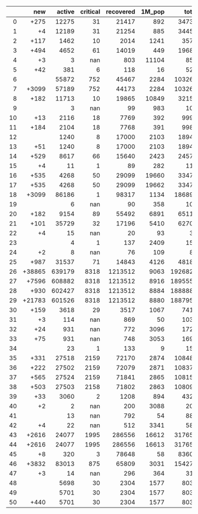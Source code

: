 |    |    new |   active |   critical |   recovered |   1M_pop |   total |
|---:|-------:|---------:|-----------:|------------:|---------:|--------:|
|  0 |   +275 |    12275 |         31 |       21417 |      892 |   34730 |
|  1 |     +4 |    12189 |         31 |       21254 |      885 |   34455 |
|  2 |   +117 |     1462 |         10 |        2014 |     1241 |    3571 |
|  3 |   +494 |     4652 |         61 |       14019 |      449 |   19689 |
|  4 |     +3 |        3 |        nan |         803 |    11104 |     858 |
|  5 |    +42 |      381 |          6 |         118 |       16 |     525 |
|  6 |        |    55872 |        752 |       45467 |     2284 |  103265 |
|  7 |  +3099 |    57189 |        752 |       44173 |     2284 |  103265 |
|  8 |   +182 |    11713 |         10 |       19865 |    10849 |   32151 |
|  9 |        |        3 |        nan |          99 |      983 |     105 |
| 10 |    +13 |     2116 |         18 |        7769 |      392 |    9993 |
| 11 |   +184 |     2104 |         18 |        7768 |      391 |    9980 |
| 12 |        |     1240 |          8 |       17000 |     2103 |   18948 |
| 13 |    +51 |     1240 |          8 |       17000 |     2103 |   18948 |
| 14 |   +529 |     8617 |         66 |       15640 |     2423 |   24570 |
| 15 |     +4 |       11 |          1 |          89 |      282 |     111 |
| 16 |   +535 |     4268 |         50 |       29099 |    19660 |   33476 |
| 17 |   +535 |     4268 |         50 |       29099 |    19662 |   33476 |
| 18 |  +3099 |    86186 |          1 |       98317 |     1134 |  186894 |
| 19 |        |        6 |        nan |          90 |      358 |     103 |
| 20 |   +182 |     9154 |         89 |       55492 |     6891 |   65114 |
| 21 |   +101 |    35729 |         32 |       17196 |     5410 |   62707 |
| 22 |     +4 |       15 |        nan |          20 |       93 |      37 |
| 23 |        |        4 |          1 |         137 |     2409 |     150 |
| 24 |     +2 |        8 |        nan |          76 |      109 |      84 |
| 25 |   +987 |    31537 |         71 |       14843 |     4126 |   48187 |
| 26 | +38865 |   639179 |       8318 |     1213512 |     9063 | 1926824 |
| 27 |  +7596 |   608882 |       8318 |     1213512 |     8916 | 1895555 |
| 28 |   +930 |   602427 |       8318 |     1213512 |     8884 | 1888889 |
| 29 | +21783 |   601526 |       8318 |     1213512 |     8880 | 1887959 |
| 30 |   +159 |     3618 |         29 |        3517 |     1067 |    7411 |
| 31 |     +3 |      114 |        nan |         869 |       50 |    1036 |
| 32 |    +24 |      931 |        nan |         772 |     3096 |    1722 |
| 33 |    +75 |      931 |        nan |         748 |     3053 |    1698 |
| 34 |        |       23 |          1 |         133 |        9 |     156 |
| 35 |   +331 |    27518 |       2159 |       72170 |     2874 |  108486 |
| 36 |   +222 |    27502 |       2159 |       72079 |     2871 |  108377 |
| 37 |   +565 |    27524 |       2159 |       71841 |     2865 |  108155 |
| 38 |   +503 |    27503 |       2158 |       71802 |     2863 |  108093 |
| 39 |    +33 |     3060 |          2 |        1208 |      894 |    4321 |
| 40 |     +2 |        2 |        nan |         200 |     3088 |     203 |
| 41 |        |       13 |        nan |         792 |       54 |     880 |
| 42 |     +4 |       22 |        nan |         512 |     3341 |     581 |
| 43 |  +2616 |    24077 |       1995 |      286556 |    16612 |  317657 |
| 44 |  +2616 |    24077 |       1995 |      286556 |    16613 |  317657 |
| 45 |     +8 |      320 |          3 |       78648 |       58 |   83602 |
| 46 |  +3832 |    83013 |        875 |       65809 |     3031 |  154277 |
| 47 |     +3 |       14 |        nan |         296 |      364 |     317 |
| 48 |        |     5698 |         30 |        2304 |     1577 |    8036 |
| 49 |        |     5701 |         30 |        2304 |     1577 |    8036 |
| 50 |   +440 |     5701 |         30 |        2304 |     1577 |    8036 |